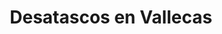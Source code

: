 ---
id: 'service-18'
title: 'Desatascos en Vallecas'

titleMeta: "Poceros en Vallecas - Desatascos 24 Horas | Pociten "
canonical: https://www.desatascos-madrid.com/desatascos/vallecas
lugar: 'Vallecas'
mediumImage: 'desatascosvallecas-md.webp'
largeImage: 'desatascosvallecas-md.webp'
detailBreadcrumbSubTitle: 'Single Service'
metaContent: "Servicios de desatascos en Vallecas y toda la región de Madrid. Nuestros Poceros profesionales están listos para atender todas tus necesidades.☎️ 647 376 782"
detailBreadcrumbDesc: 'Empresa de poceros en Vallecas. Desatacascos al mejor precio'
title2: 'Desatascos en Vallecas'


#PARRAFO color negro de fondo y letras en verde
detailSubTitle: 'Soluciones de Pocería y Desatascos en Vallecas. Ofrecemos lo precios más económicos'

#PARRAFO slider
parrafo: "Soluciones rápidas y eficientes para todos tus problemas de desatascos en Vallecas y toda la región de Madrid. ¡Confía en Desatascos Pociten"

#PARRAFO Primera pregunta



descripcion: "Con años de experiencia en el sector, nos hemos establecido como líderes en el mercado de desatascos en Vallecas y en toda la región de Madrid. Nuestro compromiso con la calidad y la satisfacción del cliente nos ha permitido crecer y expandir nuestros servicios a todos los municipios de Madrid.En Desatascos Pociten, entendemos que los problemas de desatascos pueden ser estresantes y disruptivos. Por eso, nos esforzamos por ofrecer un servicio rápido, eficiente y asequible para minimizar las molestias y garantizar que tu hogar o negocio vuelva a funcionar con normalidad lo antes posible."
detailDesc: ""


#PARRAFO Segunda pregunta
pregunta2: ¿Por qué elegir Desatascos Pociten para tus desatascos en Vallecas?
descripcion1: "En Desatascos Pociten, nos enorgullece ofrecer un servicio de alta calidad a nuestros clientes. Nuestro equipo de profesionales está altamente capacitado y tiene años de experiencia en el campo. Además, utilizamos las últimas tecnologías y equipos para asegurar que tu problema se resuelva de la manera más eficiente posible.
       
        "
descripcion2: " Nuestro equipo de profesionales está compuesto por expertos en desatascos con años de experiencia en el campo. Están altamente capacitados y equipados con las últimas tecnologías y equipos para asegurar que tu problema se resuelva de la manera más eficiente posible. Ya sea que necesites una reparación de urgencia o un trabajo de pocería, puedes confiar en nuestro equipo para proporcionar un servicio de alta calidad."

#PARRAFO Tercera pregunta

pregunta3: 
descripcion3: Además de nuestro equipo de profesionales, también nos enorgullece ofrecer un servicio al cliente excepcional. Nos esforzamos por superar las expectativas de nuestros clientes en cada interacción, desde el primer contacto hasta la finalización del servicio. Nuestro objetivo es hacer que tu experiencia con nosotros sea lo más fácil y agradable posible.

#Set inner Html con contenido variable

contenidoDescripcion: "
  <section>
        <h2>Nuestros servicios</h2>
        <p>En Desatascos Pociten, ofrecemos una amplia gama de servicios de <a href='https://www.desatascos-madrid.com'>desatascos</a> para satisfacer todas tus necesidades. Ya sea que necesites una reparación de urgencia, un trabajo de pocería o cualquier otro servicio de desatascos, nuestro equipo de profesionales está listo para ayudarte.</p>
        <h3>Reparaciones de urgencia</h3>
        <p>Entendemos que los problemas de desatascos pueden ocurrir en cualquier momento y pueden ser muy disruptivos. Por eso, ofrecemos servicios de reparación de urgencia para resolver tu problema lo más rápido posible. Nuestro equipo de profesionales está disponible 24/7 para atender tus necesidades.</p>
        <h3>Trabajos de pocería</h3>
        <p>Además de nuestras reparaciones de urgencia, también ofrecemos trabajos de pocería. Nuestro equipo de profesionales tiene años de experiencia en el campo y está equipado con las últimas tecnologías y equipos para asegurar que tu problema se resuelva de la manera más eficiente posible.</p>
        <h3>Otros servicios de desatascos</h3>
        <p>Además de nuestras reparaciones de urgencia y trabajos de pocería, también ofrecemos una amplia gama de otros servicios de desatascos. Ya sea que necesites una limpieza de tuberías, una inspección de alcantarillado o cualquier otro servicio de desatascos, puedes confiar en nuestro equipo para proporcionar un servicio de alta calidad.</p>
    </section>
"

#PARRAFO Cuarta pregunta

descripcion4: ""

#PARRAFO Quinta pregunta


#FAqs de la pagina

accordionData:
 [
    {
      question: '¿En qué áreas ofrece Desatascos Pociten servicios de desatascos?',
      answer:
        'Ofrecemos servicios de desatascos en Vallecas y en todos los municipios de Madrid.',
    },
    {
      question: '¿Qué tipo de servicios de desatascos ofrece Desatascos Pociten?',
      answer:
        'Ofrecemos todo tipo de servicios de desatascos, desde reparaciones de urgencia hasta trabajos de pocería.
',
    },
    {
      question: '¿Cuánto tiempo tarda un servicio de desatascos y pocería?',
      answer:
        'El tiempo que tarda un servicio de desatascos y pocería depende de la gravedad del problema.
',
    },
     
  
  ]

#OPCIONES LI

option1: '✅ Pisos y viviendas en general con problemas de atascos en bañeras, fregaderos o inodoros.'
option2: '✅ Chalets individuales, adosados o pareados de clientes particulares en general con problemas de atascos en arquetas de hojas o tierra. '
option3: '✅ Colegios con atascos en general de aseos y arquetas de patios.'
option4: '✅ Urbanizaciones con atascos, arquetas deterioradas, problemas de tuberías o bajantes.'
option5: '✅ Restaurantes con problemas de atascos en cocina, fregaderos o en los aseos de los clientes.'
option6: '✅ Instalaciones deportivas con problemas en los desagües de las piscina o vaciado de arquetas en los vestuarios.'
option7: '✅ Hoteles para el mantenimiento de sus instalaciones, queriendo dar siempre el mejor servicio a sus huéspedes.'
option 8: '✅ Multinacionales para incidencias o mantenimiento de las instalaciones distribuidas en sus oficinas.'
option 9: '✅ Naves industriales, que generan residuos que sin remedio se acumulan en sus arquetas produciendo atrancos.'


#PARRAFO TEXTO FONDO NEGRO LETRAS VERDES ANTES DE BOTON

parrafo1: '<h2>24 HORAS A TU SERVICIO</h2>'

isFeatured: true
---